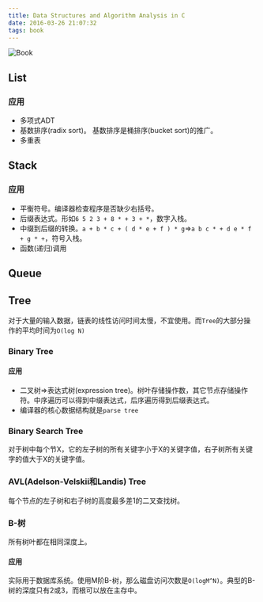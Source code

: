 ```yaml
---
title: Data Structures and Algorithm Analysis in C
date: 2016-03-26 21:07:32
tags: book
---
```


![Book](http://ec4.images-amazon.com/images/I/51U7%2BI63eWL.jpg)

<!-- more -->

## List

### 应用

- 多项式ADT
- 基数排序(radix sort)。 基数排序是桶排序(bucket sort)的推广。
- 多重表

## Stack

### 应用

- 平衡符号。编译器检查程序是否缺少右括号。
- 后缀表达式。形如`6 5 2 3 + 8 * + 3 + *`，数字入栈。
- 中缀到后缀的转换。`a + b * c + ( d * e + f ) * g`=>`a b c * + d e * f + g * +`，符号入栈。
- 函数(递归)调用

## Queue

## Tree

对于大量的输入数据，链表的线性访问时间太慢，不宜使用。而`Tree`的大部分操作的平均时间为`O(log N)`

### Binary Tree

#### 应用

- 二叉树=>表达式树(expression tree)。树叶存储操作数，其它节点存储操作符。中序遍历可以得到中缀表达式，后序遍历得到后缀表达式。
- 编译器的核心数据结构就是`parse tree`

### Binary Search Tree

对于树中每个节X，它的左子树的所有关键字小于X的关键字值，右子树所有关键字的值大于X的关键字值。

### AVL(Adelson-Velskii和Landis) Tree

每个节点的左子树和右子树的高度最多差1的二叉查找树。

### B-树

所有树叶都在相同深度上。

#### 应用

实际用于数据库系统。使用M阶B-树，那么磁盘访问次数是`O(logM^N)`。典型的B-树的深度只有2或3，而根可以放在主存中。
